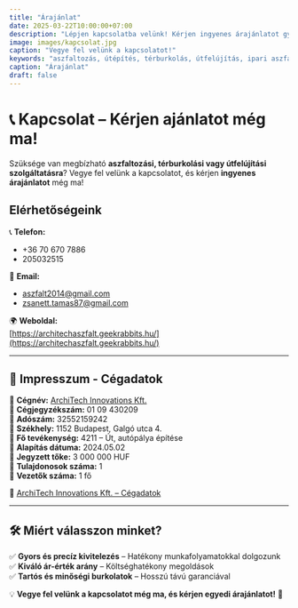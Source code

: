 ```yaml
---
title: "Árajánlat"
date: 2025-03-22T10:00:00+07:00
description: "Lépjen kapcsolatba velünk! Kérjen ingyenes árajánlatot gyors és megbízható aszfaltozási szolgáltatásainkra."
image: images/kapcsolat.jpg
caption: "Vegye fel velünk a kapcsolatot!"
keywords: "aszfaltozás, útépítés, térburkolás, útfelújítás, ipari aszfaltozás, kátyúzás, parkolóépítés, bitumenes burkolat"
caption: "Árajánlat"
draft: false
---
```




# 📞 **Kapcsolat – Kérjen ajánlatot még ma!**  

Szüksége van megbízható **aszfaltozási, térburkolási vagy útfelújítási szolgáltatásra**? Vegye fel velünk a kapcsolatot, és kérjen **ingyenes árajánlatot** még ma!  

## **Elérhetőségeink**  

📞 **Telefon:**  
- +36 70 670 7886  
- 205032515  

📧 **Email:**  
- [aszfalt2014@gmail.com](mailto:aszfalt2014@gmail.com)  
- [zsanett.tamas87@gmail.com](mailto:zsanett.tamas87@gmail.com)  

🌍 **Weboldal:**  
[https://architechaszfalt.geekrabbits.hu/](https://architechaszfalt.geekrabbits.hu/)  

---

## 🏢 **Impresszum - Cégadatok**  

🔹 **Cégnév:** [ArchiTech Innovations Kft.](https://www.e-cegjegyzek.hu/)  
🔹 **Cégjegyzékszám:** 01 09 430209  
🔹 **Adószám:** 32552159242  
🔹 **Székhely:** 1152 Budapest, Galgó utca 4.  
🔹 **Fő tevékenység:** 4211 – Út, autópálya építése  
🔹 **Alapítás dátuma:** 2024.05.02  
🔹 **Jegyzett tőke:** 3 000 000 HUF  
🔹 **Tulajdonosok száma:** 1  
🔹 **Vezetők száma:** 1 fő  

📜
[ArchiTech Innovations Kft. – Cégadatok](https://www.e-cegjegyzek.hu/?cegadatlap/0109430209/Cegbetekintes)  

---

## 🛠 **Miért válasszon minket?**  
✅ **Gyors és precíz kivitelezés** – Hatékony munkafolyamatokkal dolgozunk  
✅ **Kiváló ár-érték arány** – Költséghatékony megoldások  
✅ **Tartós és minőségi burkolatok** – Hosszú távú garanciával  

💡 **Vegye fel velünk a kapcsolatot még ma, és kérjen egyedi árajánlatot!** 🚧  